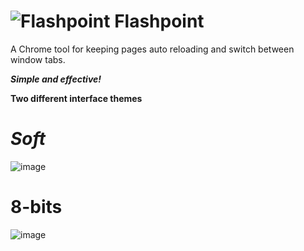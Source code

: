 # ![Flashpoint](https://user-images.githubusercontent.com/61587769/153037529-b32c88ef-886b-4c91-a432-c213f925e0bb.gif)  Flashpoint
A Chrome tool for keeping  pages auto reloading and switch between window tabs.


***Simple and effective!***</br>


**Two different interface themes** 

# *Soft*</br>
![image](https://user-images.githubusercontent.com/61587769/153463185-e34839d8-50b2-425c-b6ac-ec2e6ec0238a.png)


# **8-bits**</br>
![image](https://user-images.githubusercontent.com/61587769/153263313-a76565a2-95c9-4064-b184-494b43960b53.png)
